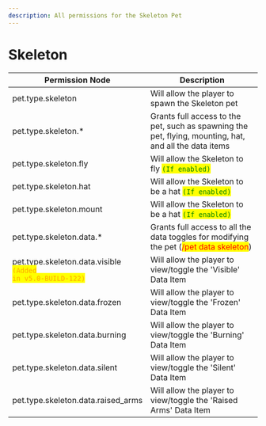 ```yaml
---
description: All permissions for the Skeleton Pet
---
```



# Skeleton
| Permission Node | Description |
| - | - |
| pet.type.skeleton | Will allow the player to spawn the Skeleton pet |
| pet.type.skeleton.* | Grants full access to the pet, such as spawning the pet, flying, mounting, hat, and all the data items |
| pet.type.skeleton.fly | Will allow the Skeleton to fly <mark style="color:green;">`(If enabled)`</mark> |
| pet.type.skeleton.hat | Will allow the Skeleton to be a hat <mark style="color:green;">`(If enabled)`</mark> |
| pet.type.skeleton.mount | Will allow the Skeleton to be a hat <mark style="color:green;">`(If enabled)`</mark> |
| pet.type.skeleton.data.* | Grants full access to all the data toggles for modifying the pet (<mark style="color:red;">/pet data skeleton</mark>) |
| pet.type.skeleton.data.visible<br><mark style="color:orange;"><code>(Added in v5.0-BUILD-122)</code></mark> | Will allow the player to view/toggle the 'Visible' Data Item |
| pet.type.skeleton.data.frozen | Will allow the player to view/toggle the 'Frozen' Data Item |
| pet.type.skeleton.data.burning | Will allow the player to view/toggle the 'Burning' Data Item |
| pet.type.skeleton.data.silent | Will allow the player to view/toggle the 'Silent' Data Item |
| pet.type.skeleton.data.raised_arms | Will allow the player to view/toggle the 'Raised Arms' Data Item |

